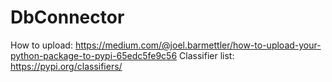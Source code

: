 # DbConnector

How to upload: https://medium.com/@joel.barmettler/how-to-upload-your-python-package-to-pypi-65edc5fe9c56
Classifier list: https://pypi.org/classifiers/

